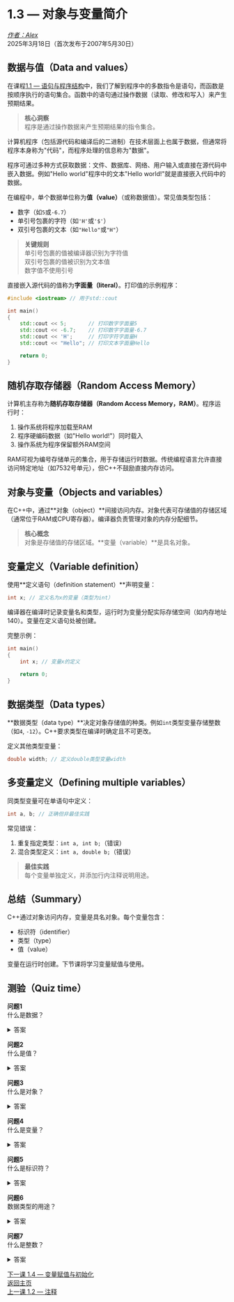 1.3 — 对象与变量简介  
============================================

[*作者：Alex*](https://www.learncpp.com/author/Alex/ "查看 Alex 的所有文章")  
2025年3月18日（首次发布于2007年5月30日）

数据与值（Data and values）  
----------------  

在课程[1.1 — 语句与程序结构](Chapter-1/lesson1.1-statements-and-the-structure-of-a-program.md)中，我们了解到程序中的多数指令是语句，而函数是按顺序执行的语句集合。函数中的语句通过操作数据（读取、修改和写入）来产生预期结果。

> **核心洞察**  
> 程序是通过操作数据来产生预期结果的指令集合。

计算机程序（包括源代码和编译后的二进制）在技术层面上也属于数据，但通常将程序本身称为"代码"，而程序处理的信息称为"数据"。

程序可通过多种方式获取数据：文件、数据库、网络、用户输入或直接在源代码中嵌入数据。例如"Hello world"程序中的文本"Hello world!"就是直接嵌入代码中的数据。

在编程中，单个数据单位称为**值（value）**（或称数据值）。常见值类型包括：  
* 数字（如`5`或`-6.7`）  
* 单引号包裹的字符（如`'H'`或`'$'`）  
* 双引号包裹的文本（如`"Hello"`或`"H"`）

> **关键规则**  
> 单引号包裹的值被编译器识别为字符值  
> 双引号包裹的值被识别为文本值  
> 数字值不使用引号  

直接嵌入源代码的值称为**字面量（literal）**。打印值的示例程序：  
```cpp
#include <iostream> // 用于std::cout

int main()
{
    std::cout << 5;       // 打印数字字面量5
    std::cout << -6.7;    // 打印数字字面量-6.7
    std::cout << 'H';     // 打印字符字面量H
    std::cout << "Hello"; // 打印文本字面量Hello

    return 0;
}
```

随机存取存储器（Random Access Memory）  
----------------  

计算机主存称为**随机存取存储器（Random Access Memory，RAM）**。程序运行时：  
1. 操作系统将程序加载至RAM  
2. 程序硬编码数据（如"Hello world!"）同时载入  
3. 操作系统为程序保留额外RAM空间  

RAM可视为编号存储单元的集合，用于存储运行时数据。传统编程语言允许直接访问特定地址（如7532号单元），但C++不鼓励直接内存访问。

对象与变量（Objects and variables）  
----------------  

在C++中，通过**对象（object）**间接访问内存。对象代表可存储值的存储区域（通常位于RAM或CPU寄存器）。编译器负责管理对象的内存分配细节。

> **核心概念**  
> 对象是存储值的存储区域。**变量（variable）**是具名对象。

变量定义（Variable definition）  
----------------  

使用**定义语句（definition statement）**声明变量：  
```cpp
int x; // 定义名为x的变量（类型为int）
```
编译器在编译时记录变量名和类型，运行时为变量分配实际存储空间（如内存地址140）。变量在定义语句处被创建。

完整示例：  
```cpp
int main()
{
    int x; // 变量x的定义
    
    return 0;
}
```

数据类型（Data types）  
----------------  

**数据类型（data type）**决定对象存储值的种类。例如`int`类型变量存储整数（如`4`, `-12`）。C++要求类型在编译时确定且不可更改。

定义其他类型变量：  
```cpp
double width; // 定义double类型变量width
```

多变量定义（Defining multiple variables）  
----------------  

同类型变量可在单语句中定义：  
```cpp
int a, b; // 正确但非最佳实践
```
常见错误：  
1. 重复指定类型：`int a, int b;`（错误）  
2. 混合类型定义：`int a, double b;`（错误）  

> **最佳实践**  
> 每个变量单独定义，并添加行内注释说明用途。

总结（Summary）  
----------------  

C++通过对象访问内存，变量是具名对象。每个变量包含：  
* 标识符（identifier）  
* 类型（type）  
* 值（value）  

变量在运行时创建。下节课将学习变量赋值与使用。

测验（Quiz time）  
----------------  

**问题1**  
什么是数据？  
  
<details><summary>答案</summary>计算机可移动、处理或存储的任何信息。</details>

**问题2**  
什么是值？  
  
<details><summary>答案</summary>可表示为数据的字母、数字、文本或其他概念实例。</details>

**问题3**  
什么是对象？  
  
<details><summary>答案</summary>存储值的存储区域（通常为内存）。</details>

**问题4**  
什么是变量？  
  
<details><summary>答案</summary>具名对象。</details>

**问题5**  
什么是标识符？  
  
<details><summary>答案</summary>变量被访问时使用的名称。</details>

**问题6**  
数据类型的用途？  
  
<details><summary>答案</summary>决定对象存储值的种类（如数字、字符等）。</details>

**问题7**  
什么是整数？  
  
<details><summary>答案</summary>无小数部分的数字。</details>

[下一课 1.4 — 变量赋值与初始化](Chapter-1/lesson1.4-variable-assignment-and-initialization.md)  
[返回主页](/)  
[上一课 1.2 — 注释](Chapter-1/lesson1.2-comments.md)